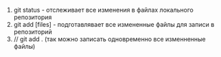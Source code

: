 1. git status - отслеживает все изменения в файлах локального репозитория 
2. git add [files] - подготавлявает  все измененные  файлы для записи  в репозиторий   
3. // git add . (так можно записать одновременно все изменненные файлы)